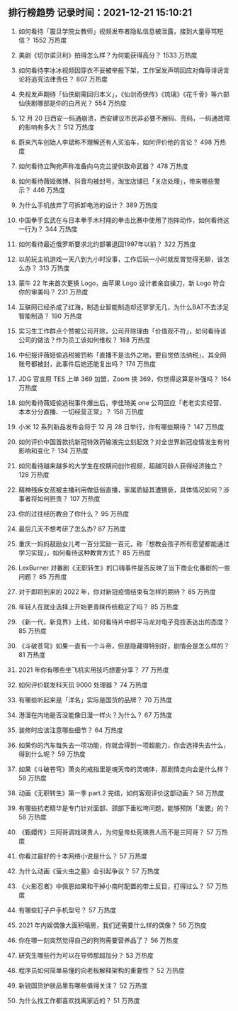 
## 排行榜趋势 记录时间：2021-12-21 15:10:21
  
  1. 如何看待「震旦学院女教师」视频发布者隐私信息被泄露，接到大量辱骂短信？ 1552 万热度
    
  2. 美剧《切尔诺贝利》拍得怎么样？为何能获得高分？ 1533 万热度
    
  3. 如何看待李冰冰视频因穿衣不妥被举报下架，工作室发声明回应对侮辱诽谤言论将追究法律责任？ 807 万热度
    
  4. 央视发声期待「仙侠剧需回归本义」，《仙剑奇侠传》《琉璃》《花千骨》等六部仙侠剧哪部是你的白月光？ 554 万热度
    
  5. 12 月 20 日西安一码通崩溃，西安建议市民非必要不展码、亮码，一码通故障的影响有多大？ 512 万热度
    
  6. 蔚来汽车创始人李斌称不理解还有人买油车，如何评价他的言论？ 498 万热度
    
  7. 如何看待立陶宛声称准备向乌克兰提供致命武器？ 478 万热度
    
  8. 如何看待薇娅微博、抖音均被封号，淘宝店铺已「关店处理」，带来哪些警示？ 446 万热度
    
  9. 为什么手机放弃了可拆卸电池的设计？ 389 万热度
    
  10. 中国拳手玄武在与日本拳手木村翔的拳击比赛中使用了抱摔动作，如何看待这一行为？ 344 万热度
    
  11. 如何看待最近俄罗斯要求北约部署退回1997年以前？ 322 万热度
    
  12. 以前玩主机游戏一天八到九小时没事，工作后玩一小时就反胃觉得无聊，该怎么办？ 313 万热度
    
  13. 蒙牛 22 年来首次更换 Logo，由苹果 Logo 设计者亲自操刀，新 Logo 符合你的审美吗？ 231 万热度
    
  14. 互联网已经杀成了红海，制造业智能制造却还寥寥无几，为什么BAT不去涉足智能制造？ 190 万热度
    
  15. 实习生工作群点个赞被公司开除，公司开除理由「价值观不符」，如何看待该公司的做法？作为员工该如何维权？ 188 万热度
    
  16. 中纪报评薇娅偷逃税被罚称「直播不是法外之地，要自觉依法纳税」，其全网账号都被封，此事件后她还能复出吗？ 174 万热度
    
  17. JDG 官宣原 TES 上单 369 加盟，Zoom 换 369，你觉得这算是补强吗？ 164 万热度
    
  18. 如何看待薇娅偷逃税事件爆出后，李佳琦美 one 公司回应「老老实实经营、本本分分直播、一切经营正常」？ 158 万热度
    
  19. 小米 12 系列新品发布会将于 12 月 28 日举行，你有哪些期待？ 147 万热度
    
  20. 如何评价中国首款抗新冠特效药输液完立刻起效？对全世界新冠疫情发生有何影响和变化？ 134 万热度
    
  21. 如何看待越来越多的大学生在校期间创作视频，超越同龄人获得经济独立？ 128 万热度
    
  22. 精神残疾女孩被主播利用做低俗直播，家属质疑其遭猥亵，具体情况如何？涉事者将如何担责？ 107 万热度
    
  23. 你的过往经历教会了你什么？ 95 万热度
    
  24. 最后几天不想考研了怎么办? 87 万热度
    
  25. 重庆一妈妈鼓励女儿考一百分奖励一百元，称「想教会孩子所有愿望都能通过学习实现」，如何看待这种教育方式？ 85 万热度
    
  26. LexBurner 对番剧《无职转生》的口嗨事件是否反映了当下商业化番剧的一些问题？ 85 万热度
    
  27. 对于即将到来的 2022 年，你对新冠疫情结束有怎样的期待？ 85 万热度
    
  28. 年轻人在就业选择上开始更青睐传统稳定了吗？ 85 万热度
    
  29. 《新一代，新竞界》上线，如何看待片中郎平马龙对电子竞技表达出的态度？ 85 万热度
    
  30. 《斗破苍穹》如果一直有一个斗帝，但是隐藏得特别好，剧情会是怎么样的？ 81 万热度
    
  31. 2021 年你有哪些坐飞机实用技巧想要分享？ 77 万热度
    
  32. 如何评价联发科天玑 9000 处理器？ 74 万热度
    
  33. 有哪些听起来是「洋名」实际是国货的品牌？ 70 万热度
    
  34. 港漫在内地是否没能像日漫一样火？为什么？ 67 万热度
    
  35. 装修时应该注意哪些细节？ 64 万热度
    
  36. 如果你的汽车每失去一项功能，你就会得到一项超能力，你会选择失去什么，得到什么呢？ 59 万热度
    
  37. 如果《斗破苍穹》萧炎的戒指里是魂天帝的灵魂体，那剧情走向会是什么样？ 58 万热度
    
  38. 动画《无职转生》第一季 part.2 完结，如何客观评价这部动画？ 58 万热度
    
  39. 有哪些抗老精华是专门针对面部、颈部下垂松垮问题，能够预防「发腮」的？ 58 万热度
    
  40. 《甄嬛传》三阿哥调戏瑛贵人，为何皇帝处死瑛贵人而不是三阿哥？ 57 万热度
    
  41. 你看过最好的十本网络小说是什么？ 57 万热度
    
  42. 为什么动画《萤火虫之墓》会引起争议？ 57 万热度
    
  43. 《火影忍者》中佩恩如果和干掉小南时配置的带土反目，打得过么？ 57 万热度
    
  44. 有哪些钉子户手机型号？ 57 万热度
    
  45. 2021 年内娱偶像大面积塌房，我们还需要什么样的偶像？ 56 万热度
    
  46. 你在哪一刻突然觉得自己的狗狗需要营养品了？ 56 万热度
    
  47. 研究生哪些行为可以在导师那超加分？ 53 万热度
    
  48. 程序员如何简单易懂的向老板解释架构的重要性？ 52 万热度
    
  49. 新锐国货护肤品里有哪些值得关注？ 52 万热度
    
  50. 为什么找工作都喜欢找离家近的？ 51 万热度
    